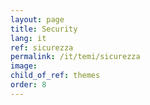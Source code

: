 ```yaml
---
layout: page
title: Security
lang: it
ref: sicurezza
permalink: /it/temi/sicurezza
image:
child_of_ref: themes
order: 8
---
```

